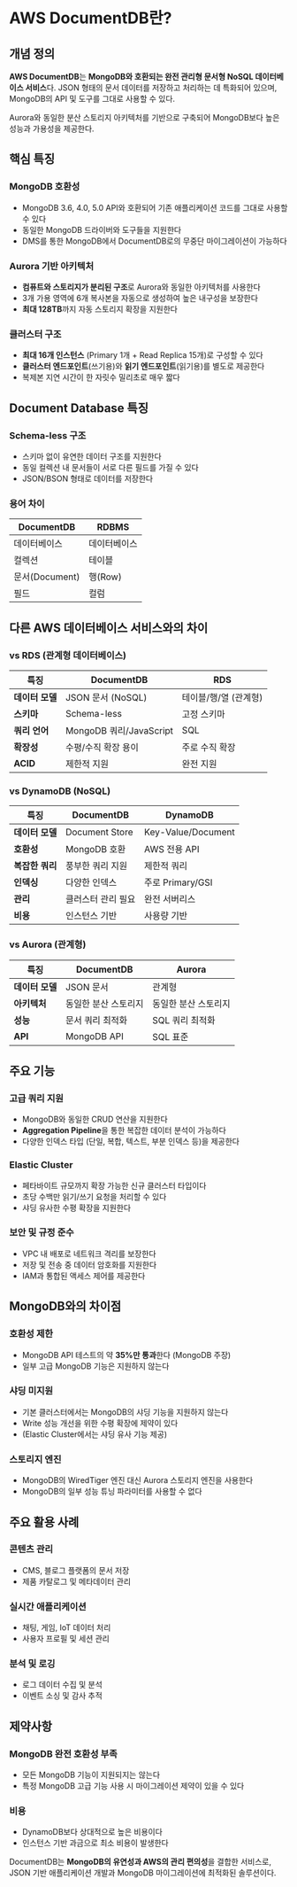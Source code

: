 # AWS DocumentDB란?

## 개념 정의
**AWS DocumentDB**는 **MongoDB와 호환되는 완전 관리형 문서형 NoSQL 데이터베이스 서비스**다. JSON 형태의 문서 데이터를 저장하고 처리하는 데 특화되어 있으며, MongoDB의 API 및 도구를 그대로 사용할 수 있다.

Aurora와 동일한 분산 스토리지 아키텍처를 기반으로 구축되어 MongoDB보다 높은 성능과 가용성을 제공한다.

## 핵심 특징

### **MongoDB 호환성**
- MongoDB 3.6, 4.0, 5.0 API와 호환되어 기존 애플리케이션 코드를 그대로 사용할 수 있다
- 동일한 MongoDB 드라이버와 도구들을 지원한다
- DMS를 통한 MongoDB에서 DocumentDB로의 무중단 마이그레이션이 가능하다

### **Aurora 기반 아키텍처**
- **컴퓨트와 스토리지가 분리된 구조**로 Aurora와 동일한 아키텍처를 사용한다
- 3개 가용 영역에 6개 복사본을 자동으로 생성하여 높은 내구성을 보장한다
- **최대 128TB**까지 자동 스토리지 확장을 지원한다

### **클러스터 구조**
- **최대 16개 인스턴스** (Primary 1개 + Read Replica 15개)로 구성할 수 있다
- **클러스터 엔드포인트**(쓰기용)와 **읽기 엔드포인트**(읽기용)를 별도로 제공한다
- 복제본 지연 시간이 한 자릿수 밀리초로 매우 짧다

## Document Database 특징

### **Schema-less 구조**
- 스키마 없이 유연한 데이터 구조를 지원한다
- 동일 컬렉션 내 문서들이 서로 다른 필드를 가질 수 있다
- JSON/BSON 형태로 데이터를 저장한다

### **용어 차이**
| DocumentDB | RDBMS |
|------------|--------|
| 데이터베이스 | 데이터베이스 |
| 컬렉션 | 테이블 |
| 문서(Document) | 행(Row) |
| 필드 | 컬럼 |

## 다른 AWS 데이터베이스 서비스와의 차이

### **vs RDS (관계형 데이터베이스)**
| 특징 | DocumentDB | RDS |
|------|------------|-----|
| **데이터 모델** | JSON 문서 (NoSQL) | 테이블/행/열 (관계형) |
| **스키마** | Schema-less | 고정 스키마 |
| **쿼리 언어** | MongoDB 쿼리/JavaScript | SQL |
| **확장성** | 수평/수직 확장 용이 | 주로 수직 확장 |
| **ACID** | 제한적 지원 | 완전 지원 |

### **vs DynamoDB (NoSQL)**
| 특징 | DocumentDB | DynamoDB |
|------|------------|-----------|
| **데이터 모델** | Document Store | Key-Value/Document |
| **호환성** | MongoDB 호환 | AWS 전용 API |
| **복잡한 쿼리** | 풍부한 쿼리 지원 | 제한적 쿼리 |
| **인덱싱** | 다양한 인덱스 | 주로 Primary/GSI |
| **관리** | 클러스터 관리 필요 | 완전 서버리스 |
| **비용** | 인스턴스 기반 | 사용량 기반 |

### **vs Aurora (관계형)**
| 특징 | DocumentDB | Aurora |
|------|------------|--------|
| **데이터 모델** | JSON 문서 | 관계형 |
| **아키텍처** | 동일한 분산 스토리지 | 동일한 분산 스토리지 |
| **성능** | 문서 쿼리 최적화 | SQL 쿼리 최적화 |
| **API** | MongoDB API | SQL 표준 |

## 주요 기능

### **고급 쿼리 지원**
- MongoDB와 동일한 CRUD 연산을 지원한다
- **Aggregation Pipeline**을 통한 복잡한 데이터 분석이 가능하다
- 다양한 인덱스 타입 (단일, 복합, 텍스트, 부분 인덱스 등)을 제공한다

### **Elastic Cluster**
- 페타바이트 규모까지 확장 가능한 신규 클러스터 타입이다
- 초당 수백만 읽기/쓰기 요청을 처리할 수 있다
- 샤딩 유사한 수평 확장을 지원한다

### **보안 및 규정 준수**
- VPC 내 배포로 네트워크 격리를 보장한다
- 저장 및 전송 중 데이터 암호화를 지원한다
- IAM과 통합된 액세스 제어를 제공한다

## MongoDB와의 차이점

### **호환성 제한**
- MongoDB API 테스트의 약 **35%만 통과**한다 (MongoDB 주장)
- 일부 고급 MongoDB 기능은 지원하지 않는다

### **샤딩 미지원**
- 기본 클러스터에서는 MongoDB의 샤딩 기능을 지원하지 않는다
- Write 성능 개선을 위한 수평 확장에 제약이 있다
- (Elastic Cluster에서는 샤딩 유사 기능 제공)

### **스토리지 엔진**
- MongoDB의 WiredTiger 엔진 대신 Aurora 스토리지 엔진을 사용한다
- MongoDB의 일부 성능 튜닝 파라미터를 사용할 수 없다

## 주요 활용 사례

### **콘텐츠 관리**
- CMS, 블로그 플랫폼의 문서 저장
- 제품 카탈로그 및 메타데이터 관리

### **실시간 애플리케이션**
- 채팅, 게임, IoT 데이터 처리
- 사용자 프로필 및 세션 관리

### **분석 및 로깅**
- 로그 데이터 수집 및 분석
- 이벤트 소싱 및 감사 추적

## 제약사항

### **MongoDB 완전 호환성 부족**
- 모든 MongoDB 기능이 지원되지는 않는다
- 특정 MongoDB 고급 기능 사용 시 마이그레이션 제약이 있을 수 있다

### **비용**
- DynamoDB보다 상대적으로 높은 비용이다
- 인스턴스 기반 과금으로 최소 비용이 발생한다

DocumentDB는 **MongoDB의 유연성과 AWS의 관리 편의성**을 결합한 서비스로, JSON 기반 애플리케이션 개발과 MongoDB 마이그레이션에 최적화된 솔루션이다.
